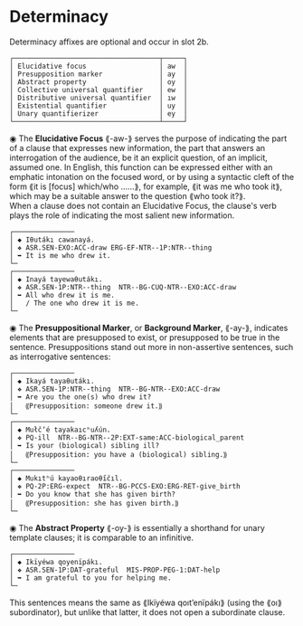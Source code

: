 # Determinacy

Determinacy affixes are optional and occur in slot 2b.
  
```  
┌────────────────────────────────────┬─────┐  
│ Elucidative focus                  │ aw  │  
│ Presupposition marker              │ ay  │ 
│ Abstract property                  │ oy  │  
│ Collective universal quantifier    │ ew  │  
│ Distributive universal quantifier  │ ıw  │  
│ Existential quantifier             │ uy  │  
│ Unary quantifierizer               │ ey  │  
└────────────────────────────────────┴─────┘  
```  

◉ The **Elucidative Focus** ⟪-aw-⟫ serves the purpose of indicating the part of a clause that expresses new information, the part that answers an interrogation of the audience, be it an explicit question, of an implicit, assumed one. In English, this function can be expressed either with an emphatic intonation on the focused word, or by using a syntactic cleft of the form ⟪it is [focus] which/who ……⟫, for example, ⟪it was me who took it⟫, which may be a suitable answer to the question ⟪who took it?⟫.  
When a clause does not contain an Elucidative Focus, the clause's verb plays the role of indicating the most salient new information.


```
┌───────────────
│ ◆ Iθutákı cawanayá.
│ ❖ ASR.SEN-EXO:ACC-draw ERG-EF-NTR--1P:NTR--thing
│ ➥ It is me who drew it.
└─
┌───────────────
│ ◆ Inayá tayewaθutákı.
│ ❖ ASR.SEN-1P:NTR--thing  NTR--BG-CUQ-NTR--EXO:ACC-draw
│ ➥ All who drew it is me.
│   / The one who drew it is me.
└─
```

◉ The **Presuppositional Marker**, or **Background Marker**, ⟪-ay-⟫, indicates elements that are presupposed to exist, or presupposed to be true in the sentence. Presuppositions stand out more in non-assertive sentences, such as interrogative sentences:

```
┌───────────────
│ ◆ Ikayá tayaθutákı.
│ ❖ ASR.SEN-1P:NTR--thing  NTR--BG-NTR--EXO:ACC-draw
│ ➥ Are you the one(s) who drew it?
│   ⸨Presupposition: someone drew it.⸩
└─
┌───────────────
│ ◆ Mułčʼé tayakaıcʰuʎún.
│ ❖ PQ-ill  NTR--BG-NTR--2P:EXT-same:ACC-biological_parent
│ ➥ Is your (biological) sibling ill?
│   ⸨Presupposition: you have a (biological) sibling.⸩
└─
┌───────────────
│ ◆ Mukıtʰú kayaoθıraoθı̋čıl.
│ ❖ PQ-2P:ERG-expect  NTR--BG-PCCS-EXO:ERG-RET-give_birth
│ ➥ Do you know that she has given birth?
│   ⸨Presupposition: she has given birth.⸩
└─
```

◉ The **Abstract Property** ⟪-oy-⟫ is essentially a shorthand for unary template clauses; it is comparable to an infinitive.

```
┌───────────────
│ ◆ Ikïyéwa qoyenïpákı.
│ ❖ ASR.SEN-1P:DAT-grateful  MIS-PROP-PEG-1:DAT-help
│ ➥ I am grateful to you for helping me.
└─
```
This sentences means the same as ⟪Ikïyéwa qoıtʼenïpákı⟫ (using the ⟪oı⟫ subordinator), but unlike that latter, it does not open a subordinate clause.
